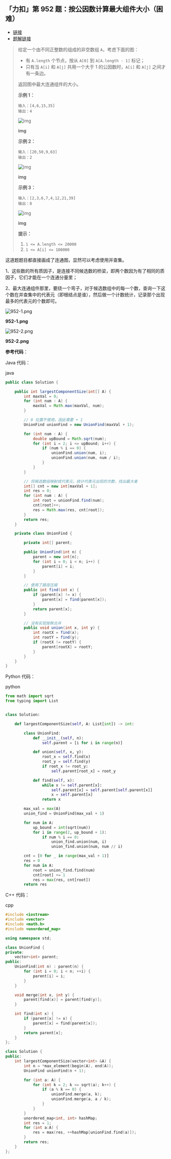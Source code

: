 ## 「力扣」第 952 题：按公因数计算最大组件大小（困难）

- [链接](https://leetcode-cn.com/problems/largest-component-size-by-common-factor/)
- [题解链接](https://leetcode-cn.com/problems/largest-component-size-by-common-factor/solution/bing-cha-ji-java-python-by-liweiwei1419/)

> 给定一个由不同正整数的组成的非空数组 `A`，考虑下面的图：
>
> - 有 `A.length` 个节点，按从 `A[0]` 到 `A[A.length - 1]` 标记；
> - 只有当 `A[i]` 和 `A[j]` 共用一个大于 1 的公因数时，`A[i]` 和 `A[j]` 之间才有一条边。
>
> 返回图中最大连通组件的大小。
>
> **示例 1：**
>
> ```
> 输入：[4,6,15,35]
> 输出：4
> ```
>
> ![img](https://assets.leetcode-cn.com/aliyun-lc-upload/uploads/2018/12/01/ex1.png)
>
> **img**
>
> **示例 2：**
>
> ```
> 输入：[20,50,9,63]
> 输出：2
> ```
>
> 
>
> ![img](https://assets.leetcode-cn.com/aliyun-lc-upload/uploads/2018/12/01/ex2.png)
>
> **img**
>
> 
>
> **示例 3：**
>
> ```
> 输入：[2,3,6,7,4,12,21,39]
> 输出：8
> ```
>
> 
>
> ![img](https://assets.leetcode-cn.com/aliyun-lc-upload/uploads/2018/12/01/ex3.png)
>
> **img**
>
> 
>
> **提示：**
>
> 1. `1 <= A.length <= 20000`
> 2. `1 <= A[i] <= 100000`

这道题题目都直接画成了连通图，显然可以考虑使用并查集。

1、这些数的所有质因子，是连接不同候选数的桥梁，即两个数因为有了相同的质因子，它们才能在一个连通分量里；

2、最大连通组件那里，要绕一个弯子，对于候选数组中的每一个数，查询一下这个数在并查集中的代表元（即根结点是谁），然后做一个计数统计，记录那个出现最多的代表元的个数即可。



![952-1.png](https://pic.leetcode-cn.com/ca07130ef4f7e002de91efa0b9962cbf18d8277ffa7f744023c4f64c16d78cb4-952-1.png)

**952-1.png**



![952-2.png](https://pic.leetcode-cn.com/6b5d0fafdc0764918e57c8bc378ae96c0a0ac445612b70f249481e7402df31d0-952-2.png)

**952-2.png**



**参考代码**：

Java 代码：

java

```java
public class Solution {

    public int largestComponentSize(int[] A) {
        int maxVal = 0;
        for (int num : A) {
            maxVal = Math.max(maxVal, num);
        }

        // 0 位置不使用，因此需要 + 1
        UnionFind unionFind = new UnionFind(maxVal + 1);

        for (int num : A) {
            double upBound = Math.sqrt(num);
            for (int i = 2; i <= upBound; i++) {
                if (num % i == 0) {
                    unionFind.union(num, i);
                    unionFind.union(num, num / i);
                }
            }
        }

        // 将候选数组映射成代表元，统计代表元出现的次数，找出最大者
        int[] cnt = new int[maxVal + 1];
        int res = 0;
        for (int num : A) {
            int root = unionFind.find(num);
            cnt[root]++;
            res = Math.max(res, cnt[root]);
        }
        return res;
    }

    private class UnionFind {

        private int[] parent;

        public UnionFind(int n) {
            parent = new int[n];
            for (int i = 0; i < n; i++) {
                parent[i] = i;
            }
        }

        // 使用了路径压缩
        public int find(int x) {
            if (parent[x] != x) {
                parent[x] = find(parent[x]);
            }
            return parent[x];
        }

        // 没有实现按秩合并
        public void union(int x, int y) {
            int rootX = find(x);
            int rootY = find(y);
            if (rootX != rootY) {
                parent[rootX] = rootY;
            }
        }
    }
}
```

Python 代码：

python

```python
from math import sqrt
from typing import List


class Solution:

    def largestComponentSize(self, A: List[int]) -> int:

        class UnionFind:
            def __init__(self, n):
                self.parent = [i for i in range(n)]

            def union(self, x, y):
                root_x = self.find(x)
                root_y = self.find(y)
                if root_x != root_y:
                    self.parent[root_x] = root_y

            def find(self, x):
                while x != self.parent[x]:
                    self.parent[x] = self.parent[self.parent[x]]
                    x = self.parent[x]
                return x

        max_val = max(A)
        union_find = UnionFind(max_val + 1)

        for num in A:
            up_bound = int(sqrt(num))
            for i in range(2, up_bound + 1):
                if num % i == 0:
                    union_find.union(num, i)
                    union_find.union(num, num // i)

        cnt = [0 for _ in range(max_val + 1)]
        res = 0
        for num in A:
            root = union_find.find(num)
            cnt[root] += 1
            res = max(res, cnt[root])
        return res
```

C++ 代码：

cpp

```cpp
#include <iostream>
#include <vector>
#include <math.h>
#include <unordered_map>

using namespace std;

class UnionFind {
private:
    vector<int> parent;
public:
    UnionFind(int n) : parent(n) {
        for (int i = 0; i < n; ++i) {
            parent[i] = i;
        }
    }

    void merge(int x, int y) {
        parent[find(x)] = parent[find(y)];
    }

    int find(int x) {
        if (parent[x] != x) {
            parent[x] = find(parent[x]);
        }
        return parent[x];
    }
};

class Solution {
public:
    int largestComponentSize(vector<int> &A) {
        int n = *max_element(begin(A), end(A));
        UnionFind unionFind(n + 1);

        for (int a: A) {
            for (int k = 2; k <= sqrt(a); k++) {
                if (a % k == 0) {
                    unionFind.merge(a, k);
                    unionFind.merge(a, a / k);
                }
            }
        }
        unordered_map<int, int> hashMap;
        int res = 1;
        for (int a:A) {
            res = max(res, ++hashMap[unionFind.find(a)]);
        }
        return res;
    }
};
```